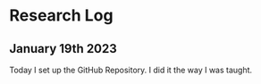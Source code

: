 # Research Log

## January 19th 2023

Today I set up the GitHub Repository. I did it the way I was taught.
